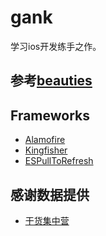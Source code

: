 # gank

学习ios开发练手之作。

## 参考[beauties](https://github.com/liushuaikobe/beauties)

## Frameworks
- [Alamofire](https://github.com/Alamofire/Alamofire)
- [Kingfisher](https://github.com/onevcat/Kingfisher)
- [ESPullToRefresh](https://github.com/eggswift/pull-to-refresh)

## 感谢数据提供
- [干货集中营](http://gank/io)
